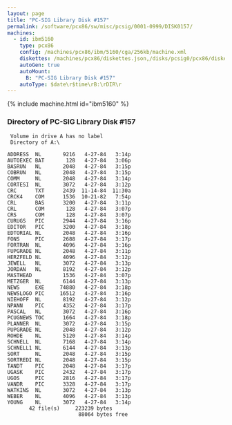 ```yaml
---
layout: page
title: "PC-SIG Library Disk #157"
permalink: /software/pcx86/sw/misc/pcsig/0001-0999/DISK0157/
machines:
  - id: ibm5160
    type: pcx86
    config: /machines/pcx86/ibm/5160/cga/256kb/machine.xml
    diskettes: /machines/pcx86/diskettes.json,/disks/pcsig0/pcx86/diskettes.json
    autoGen: true
    autoMount:
      B: "PC-SIG Library Disk #157"
    autoType: $date\r$time\rB:\rDIR\r
---
```


{% include machine.html id="ibm5160" %}

### Directory of PC-SIG Library Disk #157

     Volume in drive A has no label
     Directory of A:\

    ADDRESS  NL       9216   4-27-84   3:14p
    AUTOEXEC BAT       128   4-27-84   3:06p
    BASRUN   NL       2048   4-27-84   3:15p
    COBRUN   NL       2048   4-27-84   3:15p
    COMM     NL       2048   4-27-84   3:14p
    CORTESI  NL       3072   4-27-84   3:12p
    CRC      TXT      2439  11-14-84  11:30a
    CRCK4    COM      1536  10-21-82   7:54p
    CRL      BAS      3200   4-27-84   3:11p
    CRL      COM       128   4-27-84   3:07p
    CRS      COM       128   4-27-84   3:07p
    CURUGS   PIC      2944   4-27-84   3:16p
    EDITOR   PIC      3200   4-27-84   3:18p
    EDTORIAL NL       2048   4-27-84   3:16p
    FONS     PIC      2688   4-27-84   3:17p
    FORTRAN  NL       4096   4-27-84   3:16p
    FUPGRADE NL       2048   4-27-84   3:11p
    HERZFELD NL       4096   4-27-84   3:12p
    JEWELL   NL       3072   4-27-84   3:13p
    JORDAN   NL       8192   4-27-84   3:12p
    MASTHEAD          1536   4-27-84   3:07p
    METZGER  NL       6144   4-27-84   3:13p
    NEWS     EXE     74880   4-27-84   3:18p
    NEWSLOGO PIC     16512   4-27-84   3:16p
    NIEHOFF  NL       8192   4-27-84   3:12p
    NPANN    PIC      4352   4-27-84   3:17p
    PASCAL   NL       3072   4-27-84   3:16p
    PCUGNEWS TOC      1664   4-27-84   3:18p
    PLANNER  NL       3072   4-27-84   3:15p
    PUPGRADE NL       2048   4-27-84   3:12p
    ROHDE    NL       5120   4-27-84   3:14p
    SCHNELL  NL       7168   4-27-84   3:14p
    SCHNELL1 NL       6144   4-27-84   3:13p
    SORT     NL       2048   4-27-84   3:15p
    SORTREDI NL       2048   4-27-84   3:15p
    TANDT    PIC      2048   4-27-84   3:17p
    UGASK    PIC      2432   4-27-84   3:17p
    UGOS     PIC      2816   4-27-84   3:17p
    VANDR    PIC      3328   4-27-84   3:17p
    WATKINS  NL       3072   4-27-84   3:13p
    WEBER    NL       4096   4-27-84   3:13p
    YOUNG    NL       3072   4-27-84   3:14p
           42 file(s)     223239 bytes
                           88064 bytes free
